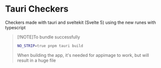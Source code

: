 # Tauri Checkers

Checkers made with tauri and sveltekit (Svelte 5) using the new runes with typescript

> [!NOTE]To bundle successfully
>
> ```bash
> NO_STRIP=true pnpm tauri build
> ```
>
> When building the app, it's needed for appimage to work, but will result in a huge file

